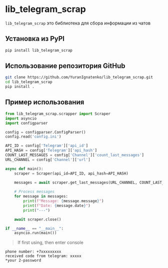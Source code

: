 # lib_telegram_scrap

`lib_telegram_scrap` это библиотека для сбора информации из чатов

## Установка из PyPI

```bash
pip install lib_telegram_scrap
```

## Использование репозитория GitHub

```bash
git clone https://github.com/YuranIgnatenko/lib_telegram_scrap.git
cd lib_telegram_scrap
pip install .
```

## Пример использования

```python
from lib_telegram_scrap.scrapper import Scraper
import asyncio
import configparser

config = configparser.ConfigParser()
config.read('config.ini')

API_ID = config['Telegram']['api_id']
API_HASH = config['Telegram']['api_hash']
COUNT_LAST_MESSAGES = config['Channel']['count_last_messages']
URL_CHANNEL = config['Channel']['url']

async def main():
	scraper = Scraper(api_id=API_ID, api_hash=API_HASH)

	messages = await scraper.get_last_messages(URL_CHANNEL, COUNT_LAST_MESSAGES)
	
	# Process messages
	for message in messages:
		print(f"Message: {message.message}")
		print(f"Date: {message.date}")
		print("---")

	await scraper.close()

if __name__ == "__main__":
	asyncio.run(main())
```

> If first using, then enter console
```
phone number: +7xxxxxxxxx
received code from telegram: xxxxx
*your 2-password
```


